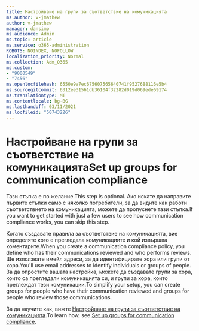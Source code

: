 ```yaml
---
title: Настройване на групи за съответствие на комуникацията
ms.author: v-jmathew
author: v-jmathew
manager: dansimp
ms.audience: Admin
ms.topic: article
ms.service: o365-administration
ROBOTS: NOINDEX, NOFOLLOW
localization_priority: Normal
ms.collection: Adm_O365
ms.custom:
- "9000549"
- "7456"
ms.openlocfilehash: 6550e9a7ec675607565640741f9527688116e5b4
ms.sourcegitcommit: 6312ee31561db36104f32282d019d069ede69174
ms.translationtype: MT
ms.contentlocale: bg-BG
ms.lasthandoff: 03/11/2021
ms.locfileid: "50743226"
---
```

# <a name="set-up-groups-for-communication-compliance"></a><span data-ttu-id="8e58c-102">Настройване на групи за съответствие на комуникацията</span><span class="sxs-lookup"><span data-stu-id="8e58c-102">Set up groups for communication compliance</span></span>

<span data-ttu-id="8e58c-103">Тази стъпка е по желание.</span><span class="sxs-lookup"><span data-stu-id="8e58c-103">This step is optional.</span></span> <span data-ttu-id="8e58c-104">Ако искате да направите първите стъпки само с няколко потребители, за да видите как работи съответствието на комуникацията, можете да пропуснете тази стъпка.</span><span class="sxs-lookup"><span data-stu-id="8e58c-104">If you want to get started with just a few users to see how communication compliance works, you can skip this step.</span></span>  
  
<span data-ttu-id="8e58c-105">Когато създавате правила за съответствие на комуникацията, вие определяте кого е прегледала комуникациите и кой извършва коментарите.</span><span class="sxs-lookup"><span data-stu-id="8e58c-105">When you create a communication compliance policy, you define who has their communications reviewed and who performs reviews.</span></span> <span data-ttu-id="8e58c-106">Ще използвате имейл адреси, за да идентифицирате хора или групи от хора.</span><span class="sxs-lookup"><span data-stu-id="8e58c-106">You'll use email addresses to identify individuals or groups of people.</span></span> <span data-ttu-id="8e58c-107">За да опростите вашата настройка, можете да създавате групи за хора, които са прегледали комуникацията си, и групи за хора, които преглеждат тези комуникации.</span><span class="sxs-lookup"><span data-stu-id="8e58c-107">To simplify your setup, you can create groups for people who have their communication reviewed and groups for people who review those communications.</span></span>  
  
<span data-ttu-id="8e58c-108">За да научите как, вижте [Настройване на групи за съответствие на комуникацията](https://go.microsoft.com/fwlink/?linkid=2129594).</span><span class="sxs-lookup"><span data-stu-id="8e58c-108">To learn how, see [Set up groups for communication compliance](https://go.microsoft.com/fwlink/?linkid=2129594).</span></span>
